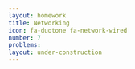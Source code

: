 ```yaml
---
layout: homework
title: Networking
icon: fa-duotone fa-network-wired
number: 7
problems:
layout: under-construction
---
```

